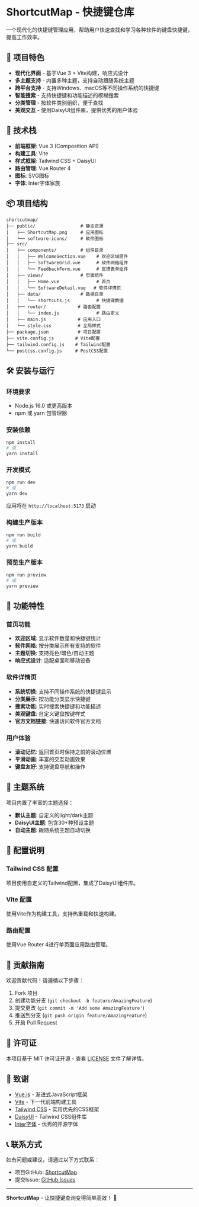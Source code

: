 # ShortcutMap - 快捷键仓库

一个现代化的快捷键管理应用，帮助用户快速查找和学习各种软件的键盘快捷键，提高工作效率。

## 🌟 项目特色

- **现代化界面** - 基于Vue 3 + Vite构建，响应式设计
- **多主题支持** - 内置多种主题，支持自动跟随系统主题
- **跨平台支持** - 支持Windows、macOS等不同操作系统的快捷键
- **智能搜索** - 支持快捷键和功能描述的模糊搜索
- **分类管理** - 按软件类别组织，便于查找
- **美观交互** - 使用DaisyUI组件库，提供优秀的用户体验

## 🚀 技术栈

- **前端框架**: Vue 3 (Composition API)
- **构建工具**: Vite
- **样式框架**: Tailwind CSS + DaisyUI
- **路由管理**: Vue Router 4
- **图标**: SVG图标
- **字体**: Inter字体家族

## 📦 项目结构

```
shortcutmap/
├── public/                 # 静态资源
│   ├── ShortcutMap.png     # 应用图标
│   └── software-icons/     # 软件图标
├── src/
│   ├── components/         # 组件目录
│   │   ├── WelcomeSection.vue    # 欢迎区域组件
│   │   ├── SoftwareGrid.vue      # 软件网格组件
│   │   └── FeedbackForm.vue      # 反馈表单组件
│   ├── views/              # 页面组件
│   │   ├── Home.vue              # 首页
│   │   └── SoftwareDetail.vue   # 软件详情页
│   ├── data/               # 数据目录
│   │   └── shortcuts.js          # 快捷键数据
│   ├── router/            # 路由配置
│   │   └── index.js              # 路由定义
│   ├── main.js            # 应用入口
│   └── style.css          # 全局样式
├── package.json           # 项目配置
├── vite.config.js        # Vite配置
├── tailwind.config.js    # Tailwind配置
└── postcss.config.js     # PostCSS配置
```

## 🛠️ 安装与运行

### 环境要求

- Node.js 16.0 或更高版本
- npm 或 yarn 包管理器

### 安装依赖

```bash
npm install
# 或
yarn install
```

### 开发模式

```bash
npm run dev
# 或
yarn dev
```

应用将在 `http://localhost:5173` 启动

### 构建生产版本

```bash
npm run build
# 或
yarn build
```

### 预览生产版本

```bash
npm run preview
# 或
yarn preview
```

## 📱 功能特性

### 首页功能
- **欢迎区域**: 显示软件数量和快捷键统计
- **软件网格**: 按分类展示所有支持的软件
- **主题切换**: 支持亮色/暗色/自动主题
- **响应式设计**: 适配桌面和移动设备

### 软件详情页
- **系统切换**: 支持不同操作系统的快捷键显示
- **分类展示**: 按功能分类显示快捷键
- **搜索功能**: 实时搜索快捷键和功能描述
- **美观键盘**: 自定义键盘按键样式
- **官方文档链接**: 快速访问软件官方文档

### 用户体验
- **滚动记忆**: 返回首页时保持之前的滚动位置
- **平滑动画**: 丰富的交互动画效果
- **键盘友好**: 支持键盘导航和操作

## 🎨 主题系统

项目内置了丰富的主题选择：

- **默认主题**: 自定义的light/dark主题
- **DaisyUI主题**: 包含30+种预设主题
- **自动主题**: 跟随系统主题自动切换

## 🔧 配置说明

### Tailwind CSS 配置
项目使用自定义的Tailwind配置，集成了DaisyUI组件库。

### Vite 配置
使用Vite作为构建工具，支持热重载和快速构建。

### 路由配置
使用Vue Router 4进行单页面应用路由管理。

## 🤝 贡献指南

欢迎贡献代码！请遵循以下步骤：

1. Fork 项目
2. 创建功能分支 (`git checkout -b feature/AmazingFeature`)
3. 提交更改 (`git commit -m 'Add some AmazingFeature'`)
4. 推送到分支 (`git push origin feature/AmazingFeature`)
5. 开启 Pull Request

## 📄 许可证

本项目基于 MIT 许可证开源 - 查看 [LICENSE](LICENSE) 文件了解详情。

## 🙏 致谢

- [Vue.js](https://vuejs.org/) - 渐进式JavaScript框架
- [Vite](https://vitejs.dev/) - 下一代前端构建工具
- [Tailwind CSS](https://tailwindcss.com/) - 实用优先的CSS框架
- [DaisyUI](https://daisyui.com/) - Tailwind CSS组件库
- [Inter字体](https://rsms.me/inter/) - 优秀的开源字体

## 📞 联系方式

如有问题或建议，请通过以下方式联系：

- 项目GitHub: [ShortcutMap](https://github.com/Glassous/ShotcutMap)
- 提交Issue: [GitHub Issues](https://github.com/Glassous/ShotcutMap/issues)

---

**ShortcutMap** - 让快捷键查询变得简单高效！ 🚀